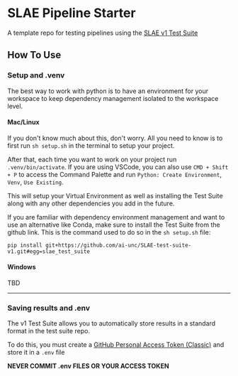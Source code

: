 # SLAE Pipeline Starter

A template repo for testing pipelines using the [SLAE v1 Test Suite](https://github.com/ai-unc/SLAE-test-suite-v1)

## How To Use

### Setup and .venv

The best way to work with python is to have an environment for your workspace to keep dependency management isolated to the workspace level.

#### Mac/Linux

If you don't know much about this, don't worry. All you need to know is to first run `sh setup.sh` in the terminal to setup your project.

After that, each time you want to work on your project run `.venv/bin/activate`. If you are using VSCode, you can also use `CMD + Shift + P` to access the Command Palette and run `Python: Create Environment`, `Venv`, `Use Existing`.

This will setup your Virtual Environment as well as installing the Test Suite along with any other dependencies you add in the future.

If you are familiar with dependency environment management and want to use an alternative like Conda, make sure to install the Test Suite from the github link. This is the command used to do so in the `sh setup.sh` file:

`pip install git+https://github.com/ai-unc/SLAE-test-suite-v1.git#egg=slae_test_suite`

#### Windows

TBD

<hr/>

### Saving results and .env

The v1 Test Suite allows you to automatically store results in a standard format in the test suite repo.

To do this, you must create a [GitHub Personal Access Token (Classic)](https://github.com/settings/tokens) and store it in a `.env` file

**NEVER COMMIT .env FILES OR YOUR ACCESS TOKEN**

